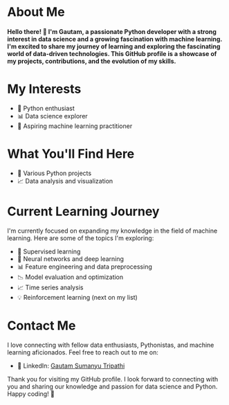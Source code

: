 # About Me
#### Hello there! 👋 I'm Gautam, a passionate Python developer with a strong interest in data science and a growing fascination with machine learning. I'm excited to share my journey of learning and exploring the fascinating world of data-driven technologies. This GitHub profile is a showcase of my projects, contributions, and the evolution of my skills.
# My Interests
* 🐍 Python enthusiast
* 📊 Data science explorer
* 🤖 Aspiring machine learning practitioner
# What You'll Find Here
* 📁 Various Python projects
* 📈 Data analysis and visualization
# Current Learning Journey
 I'm currently focused on expanding my knowledge in the field of machine learning. Here are some of the topics I'm exploring:
* 🤖 Supervised learning
* 🧠 Neural networks and deep learning
* 📊 Feature engineering and data preprocessing
* 📉 Model evaluation and optimization
* 📈 Time series analysis
* 💡 Reinforcement learning (next on my list)
# Contact Me
I love connecting with fellow data enthusiasts, Pythonistas, and machine learning aficionados. Feel free to reach out to me on:
* 💼 LinkedIn: [Gautam Sumanyu Tripathi](www.linkedin.com/in/gautam-tripathi-933a2b231/)

Thank you for visiting my GitHub profile. I look forward to connecting with you and sharing our knowledge and passion for data science and Python. Happy coding! 🚀
